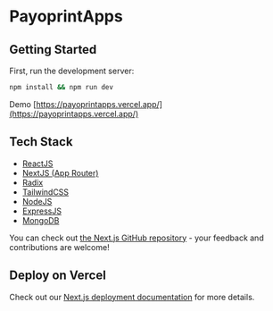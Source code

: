 # PayoprintApps

## Getting Started

First, run the development server:

```bash
npm install && npm run dev

```

Demo [https://payoprintapps.vercel.app/](https://payoprintapps.vercel.app/) 



## Tech Stack
- [ReactJS](https://id.react.dev/learn)
- [NextJS (App Router)](https://nextjs.org/docs)
- [Radix](https://www.radix-ui.com/primitives/docs/overview/introduction)
- [TailwindCSS](https://tailwindcss.com/docs/installation)
- [NodeJS](https://nodejs.org/docs/latest/api/synopsis.html)
- [ExpressJS](https://expressjs.com/en/starter/installing.html)
- [MongoDB](https://www.mongodb.com/docs/)

You can check out [the Next.js GitHub repository](https://github.com/vercel/next.js/) - your feedback and contributions are welcome!

## Deploy on Vercel

Check out our [Next.js deployment documentation](https://nextjs.org/docs/deployment) for more details.
